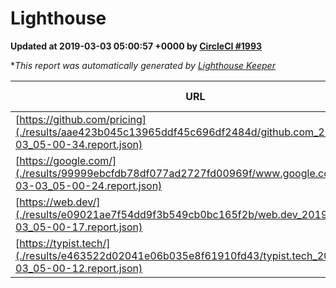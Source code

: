
# Lighthouse

**Updated at 2019-03-03 05:00:57 +0000 by [CircleCI #1993](https://circleci.com/gh/ItinerisLtd/lighthouse-keeper-example/1993)**

**This report was automatically generated by [Lighthouse Keeper](https://github.com/itinerisltd/lighthouse-keeper)*

| URL | Performance | Accessibility | Best Practices | SEO | PWA | Updated At |
| --- | --- | --- | --- | --- | --- | --- |
| [https://github.com/pricing](./results/aae423b045c13965ddf45c696df2484d/github.com_2019-03-03_05-00-34.report.json) | 0.8 | 0.89 | 0.93 | 0.9 | 0.58 | 2019-03-03T05:00:34.965Z |
| [https://google.com/](./results/99999ebcfdb78df077ad2727fd00969f/www.google.com_2019-03-03_05-00-24.report.json) | 0.93 | 0.71 | 0.93 | 0.8 | 0.58 | 2019-03-03T05:00:24.433Z |
| [https://web.dev/](./results/e09021ae7f54dd9f3b549cb0bc165f2b/web.dev_2019-03-03_05-00-17.report.json) | 0.93 | 0.93 | 1 | 0.91 | 1 | 2019-03-03T05:00:17.969Z |
| [https://typist.tech/](./results/e463522d02041e06b035e8f61910fd43/typist.tech_2019-03-03_05-00-12.report.json) | 1 |  |  |  |  | 2019-03-03T05:00:12.313Z |
